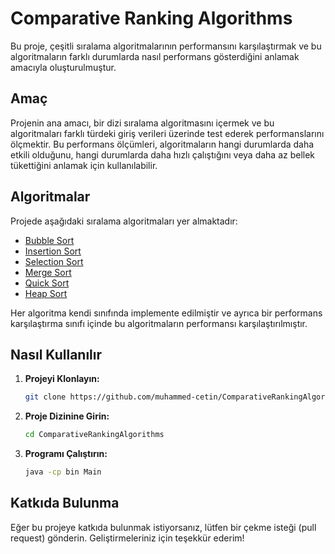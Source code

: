 # Comparative Ranking Algorithms

Bu proje, çeşitli sıralama algoritmalarının performansını karşılaştırmak ve bu algoritmaların farklı durumlarda nasıl performans gösterdiğini anlamak amacıyla oluşturulmuştur.

## Amaç

Projenin ana amacı, bir dizi sıralama algoritmasını içermek ve bu algoritmaları farklı türdeki giriş verileri üzerinde test ederek performanslarını ölçmektir. Bu performans ölçümleri, algoritmaların hangi durumlarda daha etkili olduğunu, hangi durumlarda daha hızlı çalıştığını veya daha az bellek tükettiğini anlamak için kullanılabilir.

## Algoritmalar

Projede aşağıdaki sıralama algoritmaları yer almaktadır:

- [Bubble Sort](src/BubbleSort)
- [Insertion Sort](src/InsertionSort)
- [Selection Sort](src/SelectionSortExample)
- [Merge Sort](src/MergeSortExample)
- [Quick Sort](src/QuickSortExample)
- [Heap Sort](src/HeapSort)

Her algoritma kendi sınıfında implemente edilmiştir ve ayrıca bir performans karşılaştırma sınıfı içinde bu algoritmaların performansı karşılaştırılmıştır.

## Nasıl Kullanılır

1. **Projeyi Klonlayın:**
   
   ```bash
   git clone https://github.com/muhammed-cetin/ComparativeRankingAlgorithms.git

2. **Proje Dizinine Girin:**
   
   ```bash
   cd ComparativeRankingAlgorithms

3. **Programı Çalıştırın:**
   
   ```bash
   java -cp bin Main

## Katkıda Bulunma

Eğer bu projeye katkıda bulunmak istiyorsanız, lütfen bir çekme isteği (pull request) gönderin. Geliştirmeleriniz için teşekkür ederim!
